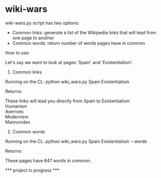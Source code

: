 # wiki-wars

wiki-wars.py script has two options:
- Common links: generate a list of the Wikipedia links that will lead from one page to another
- Common words: return number of words pages have in common

How to use:

Let's say we want to look at pages 'Spain' and 'Existentialism'.

1) Common links

Running on the CL: python wiki_wars.py Spain Existentialism

Returns:

These links will lead you directly from Spain to Existentialism  
Humanism  
Averroes  
Modernism  
Maimonides  

2) Common words

Running on the CL: python wiki_wars.py Spain Existentialism --words

Returns:

These pages have 647 words in common.

*** project in progress ***